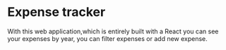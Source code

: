# Expense tracker


With this web application,which is entirely built with a React you can see your expenses by year, you can filter expenses or add new expense.
